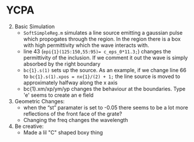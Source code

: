 # YCPA

2. Basic Simulation
    - `SoftSimpleReg.m` simulates a line source emitting a gaussian pulse which propogates through the region. In the region there is a box with high permittivity which the wave interacts with.
    - line 43 (`epi{1}(125:150,55:95)= c_eps_0*11.3;`) changes the permittivity of the inclusion. If we comment it out the wave is simply absorbed by the right boundary
    - `bc{1}.s(1)` sets up the source. As an example, if we change line 66 to `bc{1}.s(1).xpos = nx{1}/(2) + 1;` the line source is moved to approximately halfway along the x axis  
    - bc{1}.xm/xp/ym/yp changes the behaviour at the boundaries. Type 'e' seems to create an e field
3. Geometric Changes:
    - when the “st” paramater is set to -0.05 there seems to be a lot more reflections of the front face of the grate?
    - Changing the freq changes the wavelength 
4. Be creative:
    - Made a lil "C" shaped boxy thing
